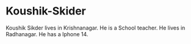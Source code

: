 # Koushik-Skider
Koushik Sikder lives in Krishnanagar. He is a School teacher. He lives in Radhanagar. He has a Iphone 14.
